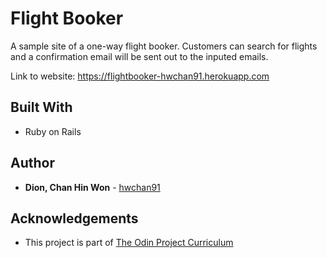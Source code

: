 # Flight Booker

A sample site of a one-way flight booker. Customers can search for flights and a confirmation email will be sent out to the inputed emails.

Link to website: https://flightbooker-hwchan91.herokuapp.com


## Built With

* Ruby on Rails


## Author

* **Dion, Chan Hin Won** -  [hwchan91](https://github.com/hwchan91)


## Acknowledgements

* This project is part of [The Odin Project Curriculum](https://www.theodinproject.com/courses/ruby-on-rails/lessons/building-advanced-forms)
